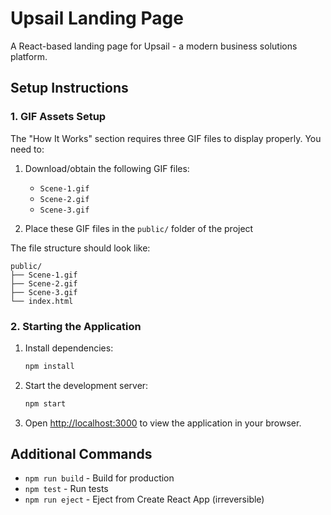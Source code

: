 # Upsail Landing Page

A React-based landing page for Upsail - a modern business solutions platform.

## Setup Instructions

### 1. GIF Assets Setup

The "How It Works" section requires three GIF files to display properly. You need to:

1. Download/obtain the following GIF files:
   - `Scene-1.gif`
   - `Scene-2.gif`
   - `Scene-3.gif`

2. Place these GIF files in the `public/` folder of the project

The file structure should look like:
```
public/
├── Scene-1.gif
├── Scene-2.gif
├── Scene-3.gif
└── index.html
```

### 2. Starting the Application

1. Install dependencies:
   ```bash
   npm install
   ```

2. Start the development server:
   ```bash
   npm start
   ```

3. Open [http://localhost:3000](http://localhost:3000) to view the application in your browser.

## Additional Commands

- `npm run build` - Build for production
- `npm test` - Run tests
- `npm run eject` - Eject from Create React App (irreversible)